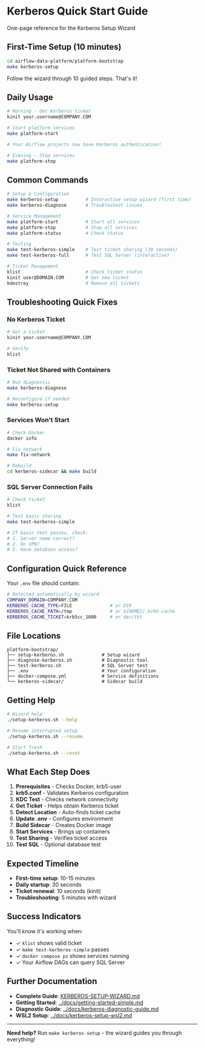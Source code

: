 # Kerberos Quick Start Guide

One-page reference for the Kerberos Setup Wizard

## First-Time Setup (10 minutes)

```bash
cd airflow-data-platform/platform-bootstrap
make kerberos-setup
```

Follow the wizard through 10 guided steps. That's it!

## Daily Usage

```bash
# Morning - Get Kerberos ticket
kinit your.username@COMPANY.COM

# Start platform services
make platform-start

# Your Airflow projects now have Kerberos authentication!

# Evening - Stop services
make platform-stop
```

## Common Commands

```bash
# Setup & Configuration
make kerberos-setup          # Interactive setup wizard (first time)
make kerberos-diagnose       # Troubleshoot issues

# Service Management
make platform-start          # Start all services
make platform-stop           # Stop all services
make platform-status         # Check status

# Testing
make test-kerberos-simple    # Test ticket sharing (30 seconds)
make test-kerberos-full      # Test SQL Server (interactive)

# Ticket Management
klist                        # Check ticket status
kinit user@DOMAIN.COM        # Get new ticket
kdestroy                     # Remove all tickets
```

## Troubleshooting Quick Fixes

### No Kerberos Ticket
```bash
# Get a ticket
kinit your.username@COMPANY.COM

# Verify
klist
```

### Ticket Not Shared with Containers
```bash
# Run diagnostic
make kerberos-diagnose

# Reconfigure if needed
make kerberos-setup
```

### Services Won't Start
```bash
# Check Docker
docker info

# Fix network
make fix-network

# Rebuild
cd kerberos-sidecar && make build
```

### SQL Server Connection Fails
```bash
# Check ticket
klist

# Test basic sharing
make test-kerberos-simple

# If basic test passes, check:
# 1. Server name correct?
# 2. On VPN?
# 3. Have database access?
```

## Configuration Quick Reference

Your `.env` file should contain:

```bash
# Detected automatically by wizard
COMPANY_DOMAIN=COMPANY.COM
KERBEROS_CACHE_TYPE=FILE              # or DIR
KERBEROS_CACHE_PATH=/tmp              # or ${HOME}/.krb5-cache
KERBEROS_CACHE_TICKET=krb5cc_1000     # or dev/tkt
```

## File Locations

```
platform-bootstrap/
├── setup-kerberos.sh              # Setup wizard
├── diagnose-kerberos.sh           # Diagnostic tool
├── test-kerberos.sh               # SQL Server test
├── .env                           # Your configuration
├── docker-compose.yml             # Service definitions
└── kerberos-sidecar/              # Sidecar build
```

## Getting Help

```bash
# Wizard help
./setup-kerberos.sh --help

# Resume interrupted setup
./setup-kerberos.sh --resume

# Start fresh
./setup-kerberos.sh --reset
```

## What Each Step Does

1. **Prerequisites** - Checks Docker, krb5-user
2. **krb5.conf** - Validates Kerberos configuration
3. **KDC Test** - Checks network connectivity
4. **Get Ticket** - Helps obtain Kerberos ticket
5. **Detect Location** - Auto-finds ticket cache
6. **Update .env** - Configures environment
7. **Build Sidecar** - Creates Docker image
8. **Start Services** - Brings up containers
9. **Test Sharing** - Verifies ticket access
10. **Test SQL** - Optional database test

## Expected Timeline

- **First-time setup**: 10-15 minutes
- **Daily startup**: 30 seconds
- **Ticket renewal**: 10 seconds (kinit)
- **Troubleshooting**: 5 minutes with wizard

## Success Indicators

You'll know it's working when:
- ✓ `klist` shows valid ticket
- ✓ `make test-kerberos-simple` passes
- ✓ `docker compose ps` shows services running
- ✓ Your Airflow DAGs can query SQL Server

## Further Documentation

- **Complete Guide**: [KERBEROS-SETUP-WIZARD.md](./KERBEROS-SETUP-WIZARD.md)
- **Getting Started**: [../docs/getting-started-simple.md](../docs/getting-started-simple.md)
- **Diagnostic Guide**: [../docs/kerberos-diagnostic-guide.md](../docs/kerberos-diagnostic-guide.md)
- **WSL2 Setup**: [../docs/kerberos-setup-wsl2.md](../docs/kerberos-setup-wsl2.md)

---

**Need help?** Run `make kerberos-setup` - the wizard guides you through everything!
